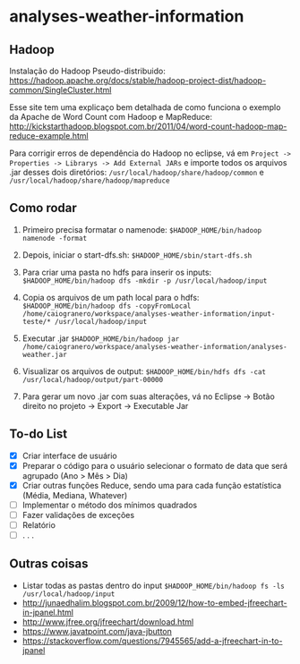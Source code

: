 # analyses-weather-information

## Hadoop

Instalação do Hadoop Pseudo-distribuido: https://hadoop.apache.org/docs/stable/hadoop-project-dist/hadoop-common/SingleCluster.html

Esse site tem uma explicaço bem detalhada de como funciona o exemplo da Apache de Word Count com Hadoop e MapReduce: http://kickstarthadoop.blogspot.com.br/2011/04/word-count-hadoop-map-reduce-example.html

Para corrigir erros de dependência do Hadoop no eclipse, vá em `Project -> Properties -> Librarys -> Add External JARs` e importe todos os arquivos .jar desses dois diretórios: `/usr/local/hadoop/share/hadoop/common` e `/usr/local/hadoop/share/hadoop/mapreduce`

## Como rodar

1. Primeiro precisa formatar o namenode: `$HADOOP_HOME/bin/hadoop namenode -format`

2. Depois, iniciar o start-dfs.sh: `$HADOOP_HOME/sbin/start-dfs.sh`

3. Para criar uma pasta no hdfs para inserir os inputs: `$HADOOP_HOME/bin/hadoop dfs -mkdir -p /usr/local/hadoop/input` 

4. Copia os arquivos de um path local para o hdfs: `$HADOOP_HOME/bin/hadoop dfs -copyFromLocal /home/caiogranero/workspace/analyses-weather-information/input-teste/* /usr/local/hadoop/input` 

5. Executar .jar `$HADOOP_HOME/bin/hadoop jar /home/caiogranero/workspace/analyses-weather-information/analyses-weather.jar`

6. Visualizar os arquivos de output: `$HADOOP_HOME/bin/hdfs dfs -cat /usr/local/hadoop/output/part-00000`

7. Para gerar um  novo .jar com suas alterações, vá no Eclipse -> Botão direito no projeto -> Export -> Executable Jar

## To-do List

- [x] Criar interface de usuário
- [x] Preparar o código para o usuário selecionar o formato de data que será agrupado (Ano > Mês > Dia)
- [x] Criar outras funções Reduce, sendo uma para cada função estatística (Média, Mediana, Whatever)
- [ ] Implementar o método dos mínimos quadrados
- [ ] Fazer validações de exceções 
- [ ] Relatório
- [ ] . . . 

## Outras coisas

* Listar todas as pastas dentro do input `$HADOOP_HOME/bin/hadoop fs -ls /usr/local/hadoop/input`
* http://junaedhalim.blogspot.com.br/2009/12/how-to-embed-jfreechart-in-jpanel.html
* http://www.jfree.org/jfreechart/download.html
* https://www.javatpoint.com/java-jbutton
* https://stackoverflow.com/questions/7945565/add-a-jfreechart-in-to-jpanel
